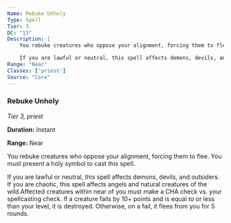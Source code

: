 ```yaml
---
Name: Rebuke Unholy
Type: Spell
Tier: 3
DC: "13"
Description: |
    You rebuke creatures who oppose your alignment, forcing them to flee. You must present a holy symbol to cast this spell.

    If you are lawful or neutral, this spell affects demons, devils, and outsiders. If you are chaotic, this spell affects angels and natural creatures of the wild.Affected creatures within near of you must make a CHA check vs. your spellcasting check. If a creature fails by 10+ points and is equal to or less than your level, it is destroyed. Otherwise, on a fail, it flees from you for 5 rounds.Duration: "Instant"
Range: "Near"
Classes: ['priest']
Source: "Core"
---
```


### Rebuke Unholy

_Tier 3, priest_

**Duration:** Instant

**Range:** Near

You rebuke creatures who oppose your alignment, forcing them to flee. You must present a holy symbol to cast this spell.

If you are lawful or neutral, this spell affects demons, devils, and outsiders. If you are chaotic, this spell affects angels and natural creatures of the wild.Affected creatures within near of you must make a CHA check vs. your spellcasting check. If a creature fails by 10+ points and is equal to or less than your level, it is destroyed. Otherwise, on a fail, it flees from you for 5 rounds.


